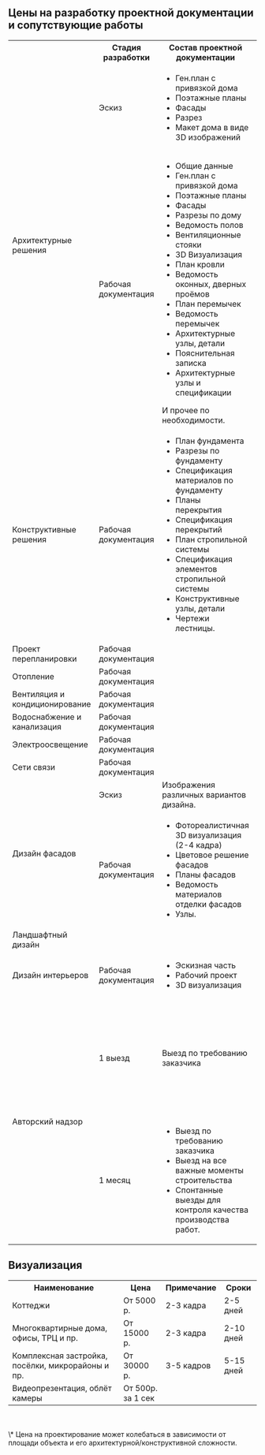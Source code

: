 ## Цены на разработку проектной документации и сопутствующие работы

<table>
<tr>
    <th></th>
    <th>Стадия разработки</th>
    <th>Состав проектной документации</th>
    <th>Цена</th>
    <th>Пример</th>
    <th>  Примечание</th>
</tr>
<tr>
    <td rowspan="2">Архитектурные решения</td>
    <td>Эскиз</td>
    <td>
        <ul>
            <li>Ген.план с привязкой дома</li>
            <li>Поэтажные планы</li>
            <li>Фасады</li>
            <li>Разрез</li>
            <li>Макет дома в виде 3D изображений</li>
        </ul>
    </td>
    <td> 100р/м²</td>
    <td><a href="../project-example.pdf" target="_blank">Пример</a></td>
    <td>Но не менее 15000 р. за проект.</td>
</tr>
<tr>
    <td>Рабочая документация</td>
    <td>
        <ul>
            <li>Общие данные</li>
            <li>Ген.план с привязкой дома</li>
            <li>Поэтажные планы</li>
            <li>Фасады</li>
            <li>Разрезы по дому</li>
            <li>Ведомость полов</li>
            <li>Вентиляционные стояки</li>
            <li>3D Визуализация</li>
            <li>План кровли</li>
            <li>Ведомость оконных, дверных проёмов</li>
            <li>План перемычек</li>
            <li>Ведомость перемычек</li>
            <li>Архитектурные узлы, детали
            <li>Пояснительная записка</li>
            <li>Архитектурные узлы и спецификации</li>
        </ul>
        И прочее по необходимости.
    </td>
    <td> 150р/м²</td>
    <td><a href="../project-example.pdf" target="_blank">Пример</a></td>
    <td>Но не менее 25000 р. за проект</td>
</tr>
<tr>
    <td>Конструктивные решения</td>
    <td>Рабочая документация</td>
    <td>
        <ul>
            <li>План фундамента</li>
            <li>Разрезы по фундаменту</li>
            <li>Спецификация материалов по фундаменту</li>
            <li>Планы перекрытия</li>
            <li>Спецификация перекрытий</li>
            <li>План стропильной системы</li>
            <li>Спецификация элементов стропильной системы</li>
            <li>Конструктивные узлы, детали</li>
            <li>Чертежи лестницы.</li>
        </ul>
    </td>
    <td> 150р/м²</td>
    <td><a href="../КР..pdf" target="_blank">Пример</a></td>
    <td>Но не менее 25000 р. за проект</td>
</tr>
<tr>
    <td>Проект перепланировки</td>
    <td>Рабочая документация</td>
    <td></td>
    <td>15000р</td>
    <td></td>
    <td></td>
</tr>
<tr>
    <td>Отопление</td>
    <td>Рабочая документация</td>
    <td></td>
    <td>100 р/м²</td>
    <td><a href="../Система отопления.pdf" target="_blank">Пример</a></td>
    <td></td>
</tr>
<tr>
    <td>Вентиляция и кондиционирование</td>
    <td>Рабочая документация</td>
    <td></td>
    <td>100 р/м²</td>
    <td><a href="../Вентиляция и кондиционирование.pdf" target="_blank">Пример</a></td>
    <td></td>
</tr>
<tr>
    <td>Водоснабжение и канализация</td>
    <td>Рабочая документация</td>
    <td></td>
    <td>100 р/м²</td>
    <td><a href="../ВК.pdf" target="_blank">Пример</a></td>
    <td></td>
</tr>
<tr>
    <td>Электроосвещение</td>
    <td>Рабочая документация</td>
    <td></td>
    <td>100 р/м²</td>
    <td><a href="../Силовое электрооборудование и электроосвещение.pdf" target="_blank">Пример</a></td>
    <td></td>
</tr>
<tr>
    <td>Сети связи</td>
    <td>Рабочая документация</td>
    <td></td>
    <td>100 р/м²</td>
    <td><a href="../Сети связи.pdf" target="_blank">Пример</a></td>
    <td></td>
</tr>
<tr>
    <td rowspan="2">Дизайн фасадов</td>
    <td>Эскиз</td>
    <td>Изображения различных вариантов дизайна.</td>
    <td>от 150 р/м²</td>
    <td></td>
    <td></td>
</tr>
<tr>
    <td>Рабочая документация</td>
    <td>
        <ul>
            <li>Фотореалистичная 3D визуализация (2-4 кадра)</li>
            <li>Цветовое решение фасадов</li>
            <li>Планы фасадов</li>
            <li>Ведомость материалов отделки фасадов</li>
            <li>Узлы.</li>
        </ul>
    </td>
    <td>от 300 р/м²</td>
    <td><a href="../facade-example.pdf" target="_blank">Пример</a></td>
    <td></td>
</tr>
<tr>
    <td>Ландшафтный дизайн</td>
    <td></td>
    <td></td>
    <td></td>
    <td></td>
    <td>Индивидуально</td>
</tr>
<tr>
    <td>Дизайн интерьеров</td>
    <td>Рабочая документация</td>
    <td>
        <ul>
            <li>Эскизная часть</li>
            <li>Рабочий проект</li>
            <li>3D визуализация</li>
        </ul>
    </td>
    <td>От 1500 р/м²</td>
    <td></td>
    <td></td>
</tr>
<tr>
    <td rowspan="2">Авторский надзор</td>
    <td>1 выезд</td>
    <td>Выезд по требованию заказчика</td>
    <td>От 2000р</td>
    <td><td>
    <td>Цена складывается из:
        <ul>
            <li>Удаленности объекта</li>
            <li>Времени суток</li>
            <li>дня недели</li>
            <li>Сложности объекта.</li>
        </ul>
    </td>
</tr>
<tr>
    <td>1 месяц</td>
    <td>
        <ul>
            <li>Выезд по требованию заказчика</li>
            <li>Выезд на все важные моменты строительства</li>
            <li>Спонтанные выезды для контроля качества производства работ.</li>
        </ul>
    </td>
    <td>От 15000р.</td>
    <td><td>
    <td></td>
</tr>
</table>

## Визуализация

<table>
    <tr>
        <th>Наименование</th>
        <th>Цена</th>
        <th>Примечание</th>
        <th>Сроки</th>
    </tr>
    <tr>
        <td>Коттеджи</td>
        <td>От 5000 р.</td>
        <td>2-3 кадра</td>
        <td>2-5 дней</td>
    </tr>
    <tr>
        <td>Многоквартирные дома, офисы, ТРЦ и пр.</td>
        <td>От 15000 р.</td>
        <td>2-3 кадра</td>
        <td>2-10 дней</td>
    </tr>
    <tr>
        <td>Комплексная застройка, посёлки, микрорайоны и пр.</td>
        <td>От 30000 р.</td>
        <td>3-5 кадров</td>
        <td>5-15 дней</td>
    </tr>
    <tr>
        <td>Видеопрезентация, облёт камеры</td>
        <td>От 500р. за 1 сек</td>
        <td></td>
        <td></td>
    </tr>
</table>
<br>
<br>
\* Цена на проектирование может колебаться в зависимости от площади объекта и его архитектурной/конструктивной сложности.
